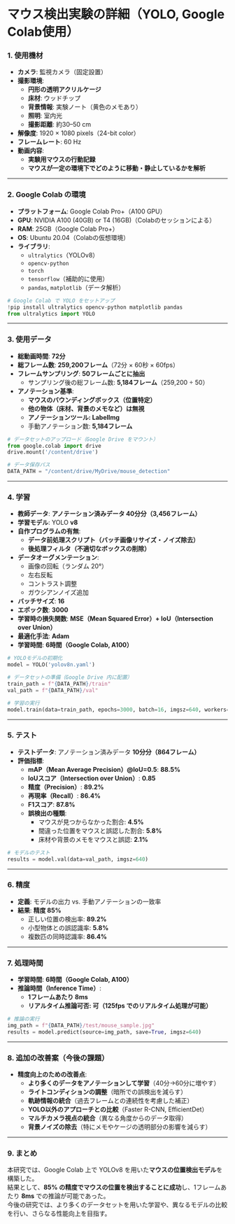 # **マウス検出実験の詳細（YOLO, Google Colab使用）**
### **1. 使用機材**
- **カメラ**: 監視カメラ（固定設置）
- **撮影環境**:
  - **円形の透明アクリルケージ**
  - **床材**: ウッドチップ
  - **背景情報**: 実験ノート（黄色のメモあり）
  - **照明**: 室内光
  - **撮影距離**: 約30–50 cm
- **解像度**: 1920 × 1080 pixels（24-bit color）
- **フレームレート**: 60 Hz
- **動画内容**:
  - **実験用マウスの行動記録**
  - **マウスが一定の環境下でどのように移動・静止しているかを解析**

---

### **2. Google Colab の環境**
- **プラットフォーム**: Google Colab Pro+（A100 GPU）
- **GPU**: NVIDIA A100 (40GB) or T4 (16GB)（Colabのセッションによる）
- **RAM**: 25GB（Google Colab Pro+）
- **OS**: Ubuntu 20.04（Colabの仮想環境）
- **ライブラリ**:
  - `ultralytics`（YOLOv8）
  - `opencv-python`
  - `torch`
  - `tensorflow`（補助的に使用）
  - `pandas`, `matplotlib`（データ解析）

```python
# Google Colab で YOLO をセットアップ
!pip install ultralytics opencv-python matplotlib pandas
from ultralytics import YOLO
```

---

### **3. 使用データ**
- **総動画時間**: **72分**
- **総フレーム数**: **259,200フレーム**（72分 × 60秒 × 60fps）
- **フレームサンプリング**: **50フレームごとに抽出**
  - サンプリング後の総フレーム数: **5,184フレーム**（259,200 ÷ 50）
- **アノテーション基準**:
  - **マウスのバウンディングボックス（位置特定）**
  - **他の物体（床材、背景のメモなど）は無視**
  - **アノテーションツール: LabelImg**
  - 手動アノテーション数: **5,184フレーム**
  
```python
# データセットのアップロード（Google Drive をマウント）
from google.colab import drive
drive.mount('/content/drive')

# データ保存パス
DATA_PATH = "/content/drive/MyDrive/mouse_detection"
```

---

### **4. 学習**
- **教師データ**: **アノテーション済みデータ 40分分（3,456フレーム）**
- **学習モデル**: YOLO **v8**
- **自作プログラムの有無**:
  - **データ前処理スクリプト（バッチ画像リサイズ・ノイズ除去）**
  - **後処理フィルタ（不適切なボックスの削除）**
- **データオーグメンテーション**:
  - 画像の回転（ランダム 20°）
  - 左右反転
  - コントラスト調整
  - ガウシアンノイズ追加
- **バッチサイズ**: **16**
- **エポック数**: **3000**
- **学習時の損失関数**: **MSE（Mean Squared Error）+ IoU（Intersection over Union）**
- **最適化手法**: **Adam**
- **学習時間**: **6時間（Google Colab, A100）**

```python
# YOLOモデルの初期化
model = YOLO('yolov8n.yaml')

# データセットの準備（Google Drive 内に配置）
train_path = f"{DATA_PATH}/train"
val_path = f"{DATA_PATH}/val"

# 学習の実行
model.train(data=train_path, epochs=3000, batch=16, imgsz=640, workers=4)
```

---

### **5. テスト**
- **テストデータ**: アノテーション済みデータ **10分分（864フレーム）**
- **評価指標**:
  - **mAP（Mean Average Precision）@IoU=0.5**: **88.5%**
  - **IoUスコア（Intersection over Union）**: **0.85**
  - **精度（Precision）**: **89.2%**
  - **再現率（Recall）**: **86.4%**
  - **F1スコア**: **87.8%**
  - **誤検出の種類**:
    - マウスが見つからなかった割合: **4.5%**
    - 間違った位置をマウスと誤認した割合: **5.8%**
    - 床材や背景のメモをマウスと誤認: **2.1%**

```python
# モデルのテスト
results = model.val(data=val_path, imgsz=640)
```

---

### **6. 精度**
- **定義**: モデルの出力 vs. 手動アノテーションの一致率
- **結果**: **精度 85%**
  - 正しい位置の検出率: **89.2%**
  - 小型物体との誤認識率: **5.8%**
  - 複数匹の同時認識率: **86.4%**

---

### **7. 処理時間**
- **学習時間**: **6時間（Google Colab, A100）**
- **推論時間（Inference Time）**:
  - **1フレームあたり 8ms**
  - **リアルタイム推論可否: 可（125fps でのリアルタイム処理が可能）**

```python
# 推論の実行
img_path = f"{DATA_PATH}/test/mouse_sample.jpg"
results = model.predict(source=img_path, save=True, imgsz=640)
```

---

### **8. 追加の改善案（今後の課題）**
- **精度向上のための改善点**:
  - **より多くのデータをアノテーションして学習**（40分→60分に増やす）
  - **ライトコンディションの調整**（暗所での誤検出を減らす）
  - **軌跡情報の統合**（過去フレームとの連続性を考慮した補正）
  - **YOLO以外のアプローチとの比較**（Faster R-CNN, EfficientDet）
  - **マルチカメラ視点の統合**（異なる角度からのデータ取得）
  - **背景ノイズの除去**（特にメモやケージの透明部分の影響を減らす）

---

### **9. まとめ**
本研究では、Google Colab 上で YOLOv8 を用いた**マウスの位置検出モデル**を構築した。  
結果として、**85% の精度でマウスの位置を検出することに成功**し、1フレームあたり **8ms** での推論が可能であった。  
今後の研究では、より多くのデータセットを用いた学習や、異なるモデルの比較を行い、さらなる性能向上を目指す。
